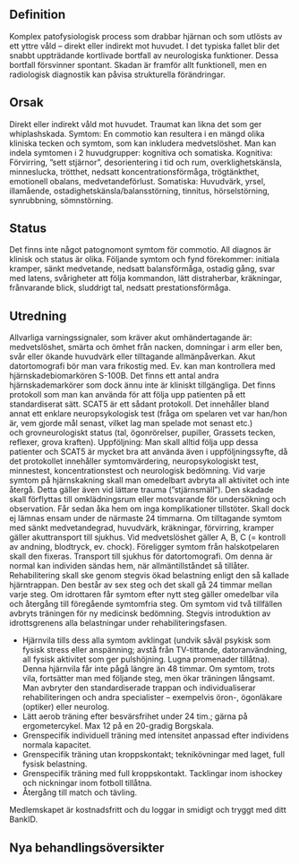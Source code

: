 ## Definition

Komplex patofysiologisk process som drabbar hjärnan och som utlösts av ett yttre våld – direkt eller indirekt mot huvudet. I det typiska fallet blir det snabbt uppträdande kortlivade bortfall av neurologiska funktioner. Dessa bortfall försvinner spontant. Skadan är framför allt funktionell, men en radiologisk diagnostik kan påvisa strukturella förändringar.

## Orsak

Direkt eller indirekt våld mot huvudet. Traumat kan likna det som ger whiplashskada.
Symtom: En commotio kan resultera i en mängd olika kliniska tecken och symtom, som kan inkludera medvetslöshet. Man kan indela symtomen i 2 huvudgrupper: kognitiva och somatiska.
Kognitiva: Förvirring, ”sett stjärnor”, desorientering i tid och rum, overklighetskänsla, minneslucka, trötthet, nedsatt koncentrationsförmåga, trögtänkthet, emotionell obalans, medvetandeförlust.
Somatiska: Huvudvärk, yrsel, illamående, ostadighetskänsla/balansstörning, tinnitus, hörselstörning, synrubbning, sömnstörning.

## Status

Det finns inte något patognomont symtom för commotio. All diagnos är klinisk och status är olika. Följande symtom och fynd förekommer: initiala kramper, sänkt medvetande, nedsatt balansförmåga, ostadig gång, svar med latens, svårigheter att följa kommandon, lätt distraherbar, kräkningar, frånvarande blick, sluddrigt tal, nedsatt prestationsförmåga.

## Utredning

Allvarliga varningssignaler, som kräver akut omhändertagande är: medvetslöshet, smärta och ömhet från nacken, domningar i arm eller ben, svår eller ökande huvudvärk eller tilltagande allmänpåverkan. Akut datortomografi bör man vara frikostig med. Ev. kan man kontrollera med hjärnskadebiomarkören S-100B. Det finns ett antal andra hjärnskademarkörer som dock ännu inte är kliniskt tillgängliga.
Det finns protokoll som man kan använda för att följa upp patienten på ett standardiserat sätt. SCAT5 är ett sådant protokoll. Det innehåller bland annat ett enklare neuropsykologisk test (fråga om spelaren vet var han/hon är, vem gjorde mål senast, vilket lag man spelade mot senast etc.) och grovneurologiskt status (tal, ögonrörelser, pupiller, Grassets tecken, reflexer, grova kraften).
Uppföljning:
Man skall alltid följa upp dessa patienter och SCAT5 är mycket bra att använda även i uppföljningssyfte, då det protokollet innehåller symtomvärdering, neuropsykologiskt test, minnestest, koncentrationstest och neurologisk bedömning.
Vid varje symtom på hjärnskakning skall man omedelbart avbryta all aktivitet och inte återgå. Detta gäller även vid lättare trauma (”stjärnsmäll”). Den skadade skall förflyttas till omklädningsrum eller motsvarande för undersökning och observation. Får sedan åka hem om inga komplikationer tillstöter. Skall dock ej lämnas ensam under de närmaste 24 timmarna. Om tilltagande symtom med sänkt medvetandegrad, huvudvärk, kräkningar, förvirring, kramper gäller akuttransport till sjukhus.
Vid medvetslöshet gäller A, B, C (= kontroll av andning, blodtryck, ev. chock). Föreligger symtom från halskotpelaren skall den fixeras. Transport till sjukhus för datortomografi. Om denna är normal kan individen sändas hem, när allmäntillståndet så tillåter.
Rehabilitering skall ske genom stegvis ökad belastning enligt den så kallade hjärntrappan. Den består av sex steg och det skall gå 24 timmar mellan varje steg.
Om idrottaren får symtom efter nytt steg gäller omedelbar vila och återgång till föregående symtomfria steg. Om symtom vid två tillfällen avbryts träningen för ny medicinsk bedömning. Stegvis introduktion av idrottsgrenens alla belastningar under rehabiliteringsfasen.
- Hjärnvila tills dess alla symtom avklingat (undvik såväl psykisk som fysisk stress eller anspänning; avstå från TV-tittande, datoranvändning, all fysisk aktivitet som ger pulshöjning. Lugna promenader tillåtna). Denna hjärnvila får inte pågå längre än 48 timmar. Om symtom, trots vila, fortsätter man med följande steg, men ökar träningen långsamt. Man avbryter den standardiserade trappan och individualiserar rehabiliteringen och andra specialister – exempelvis öron-, ögonläkare (optiker) eller neurolog.
- Lätt aerob träning efter besvärsfrihet under 24 tim.; gärna på ergometercykel. Max 12 på en 20-gradig Borgskala.
- Grenspecifik individuell träning med intensitet anpassad efter individens normala kapacitet.
- Grenspecifik träning utan kroppskontakt; teknikövningar med laget, full fysisk belastning.
- Grenspecifik träning med full kroppskontakt. Tacklingar inom ishockey och nickningar inom fotboll tillåtna.
- Återgång till match och tävling.


Medlemskapet är kostnadsfritt och du loggar in smidigt och tryggt med ditt BankID.

## Nya behandlingsöversikter

